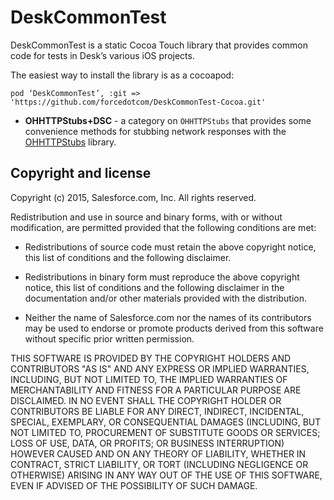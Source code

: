 # DeskCommonTest

DeskCommonTest is a static Cocoa Touch library that provides common code for tests in Desk’s various iOS projects.

The easiest way to install the library is as a cocoapod:

```
pod ‘DeskCommonTest’, :git => 'https://github.com/forcedotcom/DeskCommonTest-Cocoa.git'
```

* **OHHTTPStubs+DSC** - a category on `OHHTTPStubs` that provides some convenience methods for stubbing network responses with the [OHHTTPStubs](https://github.com/AliSoftware/OHHTTPStubs) library. 

## Copyright and license

Copyright (c) 2015, Salesforce.com, Inc.
All rights reserved.

Redistribution and use in source and binary forms, with or without modification, are permitted provided that the following conditions are met:

* Redistributions of source code must retain the above copyright notice, this list of conditions and the following disclaimer.

* Redistributions in binary form must reproduce the above copyright notice, this list of conditions and the following disclaimer in the documentation and/or other materials provided with the distribution.

* Neither the name of Salesforce.com nor the names of its contributors may be used to endorse or promote products derived from this software without specific prior written permission.

THIS SOFTWARE IS PROVIDED BY THE COPYRIGHT HOLDERS AND CONTRIBUTORS "AS IS" AND ANY EXPRESS OR IMPLIED WARRANTIES, INCLUDING, BUT NOT LIMITED TO, THE IMPLIED WARRANTIES OF MERCHANTABILITY AND FITNESS FOR A PARTICULAR PURPOSE ARE DISCLAIMED. IN NO EVENT SHALL THE COPYRIGHT HOLDER OR CONTRIBUTORS BE LIABLE FOR ANY DIRECT, INDIRECT, INCIDENTAL, SPECIAL, EXEMPLARY, OR CONSEQUENTIAL DAMAGES (INCLUDING, BUT NOT LIMITED TO, PROCUREMENT OF SUBSTITUTE GOODS OR SERVICES; LOSS OF USE, DATA, OR PROFITS; OR BUSINESS INTERRUPTION) HOWEVER CAUSED AND ON ANY THEORY OF LIABILITY, WHETHER IN CONTRACT, STRICT LIABILITY, OR TORT (INCLUDING NEGLIGENCE OR OTHERWISE) ARISING IN ANY WAY OUT OF THE USE OF THIS SOFTWARE, EVEN IF ADVISED OF THE POSSIBILITY OF SUCH DAMAGE.
